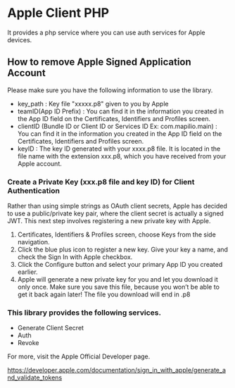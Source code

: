 # Apple Client PHP
It provides a php service where you can use auth services for Apple devices.

## How to remove Apple Signed Application Account

Please make sure you have the following information to use the library.

- key_path : Key file "xxxxx.p8" given to you by Apple
- teamID(App ID Prefix) : You can find it in the information you created in the App ID field on the Certificates, Identifiers and Profiles screen.
- clientID (Bundle ID or Client ID or Services ID Ex: com.mapilio.main) : You can find it in the information you created in the App ID field on the Certificates, Identifiers and Profiles screen. 
- keyID : The key ID generated with your xxxx.p8 file. It is located in the file name with the extension xxx.p8, which you have received from your Apple account.


### Create a Private Key (xxx.p8 file and key ID) for Client Authentication

Rather than using simple strings as OAuth client secrets, Apple has decided to use a public/private key pair, where the client secret is actually a signed JWT. This next step involves registering a new private key with Apple.

1. Certificates, Identifiers & Profiles screen, choose Keys from the side navigation.
2. Click the blue plus icon to register a new key. Give your key a name, and check the Sign In with Apple checkbox.
3. Click the Configure button and select your primary App ID you created earlier.
4. Apple will generate a new private key for you and let you download it only once. Make sure you save this file, because you won’t be able to get it back again later! The file you download will end in .p8


### This library provides the following services.

- Generate Client Secret
- Auth
- Revoke


For more, visit the Apple Official Developer page.

https://developer.apple.com/documentation/sign_in_with_apple/generate_and_validate_tokens
